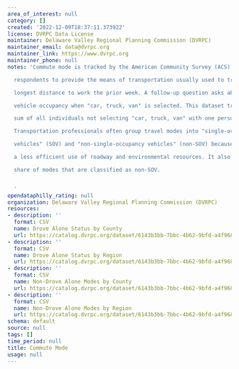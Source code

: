 ```yaml
---
area_of_interest: null
category: []
created: '2022-12-09T18:37:11.373922'
license: DVRPC Data License
maintainer: Delaware Valley Regional Planning Commission (DVRPC)
maintainer_email: data@dvrpc.org
maintainer_link: https://www.dvrpc.org
maintainer_phone: null
notes: 'Commute mode is tracked by the American Community Survey (ACS) by asking

  respondents to provide the means of transportation usually used to travel the

  longest distance to work the prior week. A follow-up question asks about

  vehicle occupancy when "car, truck, van" is selected. This dataset tracks the

  sum of all individuals not selecting "car, truck, van" with one person in it.

  Transportation professionals often group travel modes into "single-occupancy

  vehicles" (SOV) and "non-single-occupancy vehicles" (non-SOV) because SOVs are

  a less efficient use of roadway and environmental resources. It also shows the

  share of modes that are classified as non-SOV.


  '
opendataphilly_rating: null
organization: Delaware Valley Regional Planning Commission (DVRPC)
resources:
- description: ''
  format: CSV
  name: Drove Alone Status by County
  url: https://catalog.dvrpc.org/dataset/6143b3bb-7bbc-4b62-9bfd-a4f968f3b111/resource/bd69a9c8-7ece-42e1-83ea-223e0db3c140/download/commute_mode.drove_alone_status_by_county.csv
- description: ''
  format: CSV
  name: Drove Alone Status by Region
  url: https://catalog.dvrpc.org/dataset/6143b3bb-7bbc-4b62-9bfd-a4f968f3b111/resource/c29e041f-0eba-4b4e-8518-b0685e4eb839/download/commute_mode.drove_alone_status_by_region.csv
- description: ''
  format: CSV
  name: Non-Drove Alone Modes by County
  url: https://catalog.dvrpc.org/dataset/6143b3bb-7bbc-4b62-9bfd-a4f968f3b111/resource/2b957f4e-34f4-4df2-b74a-0c86060f598a/download/commute_mode.means_not_drove_alone_by_county.csv
- description: ''
  format: CSV
  name: Non-Drove Alone Modes by Region
  url: https://catalog.dvrpc.org/dataset/6143b3bb-7bbc-4b62-9bfd-a4f968f3b111/resource/606c7d78-35a0-4c3d-9e12-d1e7e13d3eac/download/commute_mode.drove_alone_status_by_region.csv
schema: default
source: null
tags: []
time_period: null
title: Commute Mode
usage: null
---
```

